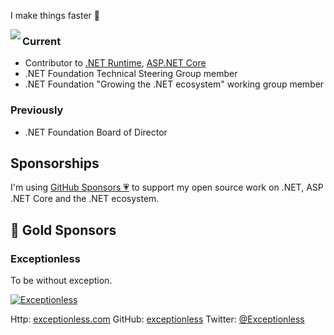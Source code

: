 I make things faster 🚀

<img align="left" src="https://github-readme-stats.vercel.app/api?username=benaadams&count_private=true&show_icons=true&theme=dark&include_all_commits=true&hide_rank=true">

### Current
* Contributor to [.NET Runtime](https://github.com/dotnet/runtime), [ASP.NET Core](https://github.com/dotnet/aspnetcore)
* .NET Foundation Technical Steering Group member
* .NET Foundation "Growing the .NET ecosystem" working group member
### Previously 
* .NET Foundation Board of Director

## Sponsorships
I'm using [GitHub Sponsors 💗](https://github.com/sponsors/benaadams) to support my open source work on .NET, ASP​.NET Core and the .NET ecosystem.

## 🥇 Gold Sponsors
### Exceptionless 
To be without exception. 

[![Exceptionless](https://user-images.githubusercontent.com/1142958/105724929-479d1080-5f20-11eb-8147-6b34ff173b95.png)](http://exceptionless.com)

Http: [exceptionless.com](https://exceptionless.com)  GitHub:  [exceptionless](https://github.com/exceptionless) Twitter: [@Exceptionless](https://twitter.com/Exceptionless)
